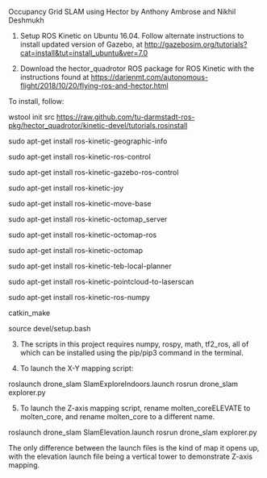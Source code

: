 Occupancy Grid SLAM using Hector 
by Anthony Ambrose and Nikhil Deshmukh

1. Setup ROS Kinetic on Ubuntu 16.04. Follow alternate instructions to install updated version of Gazebo, at http://gazebosim.org/tutorials?cat=install&tut=install_ubuntu&ver=7.0

2. Download the hector_quadrotor ROS package for ROS Kinetic with the instructions found at https://darienmt.com/autonomous-flight/2018/10/20/flying-ros-and-hector.html

To install, follow:

wstool init src https://raw.github.com/tu-darmstadt-ros-pkg/hector_quadrotor/kinetic-devel/tutorials.rosinstall

sudo apt-get install ros-kinetic-geographic-info

sudo apt-get install ros-kinetic-ros-control

sudo apt-get install ros-kinetic-gazebo-ros-control

sudo apt-get install ros-kinetic-joy

sudo apt-get install ros-kinetic-move-base

sudo apt-get install ros-kinetic-octomap_server

sudo apt-get install ros-kinetic-octomap-ros

sudo apt-get install ros-kinetic-octomap

sudo apt-get install ros-kinetic-teb-local-planner

sudo apt-get install ros-kinetic-pointcloud-to-laserscan

sudo apt-get install ros-kinetic-ros-numpy

catkin_make

source devel/setup.bash

3. The scripts in this project requires numpy, rospy, math, tf2_ros, all of which can be installed using the pip/pip3 command in the terminal. 



4. To launch the X-Y mapping script:

roslaunch drone_slam SlamExploreIndoors.launch
rosrun drone_slam explorer.py



5. To launch the Z-axis mapping script, rename molten_coreELEVATE to molten_core, and rename molten_core to a different name.

roslaunch drone_slam SlamElevation.launch
rosrun drone_slam explorer.py

The only difference between the launch files is the kind of map it opens up, with the elevation launch file being a vertical tower to demonstrate Z-axis mapping.
